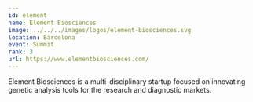 ```yaml
---
id: element
name: Element Biosciences
image: ../../../images/logos/element-biosciences.svg
location: Barcelona
event: Summit
rank: 3
url: https://www.elementbiosciences.com/
---
```

Element Biosciences is a multi-disciplinary startup focused on innovating genetic analysis tools for the research and diagnostic markets. 
